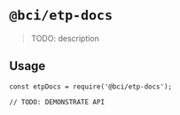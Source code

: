 # `@bci/etp-docs`

> TODO: description

## Usage

```
const etpDocs = require('@bci/etp-docs');

// TODO: DEMONSTRATE API
```
